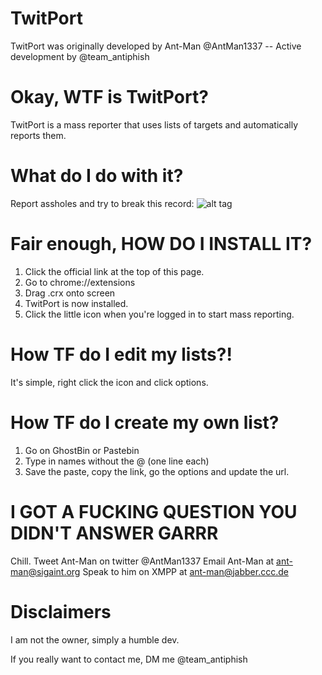 # TwitPort
TwitPort was originally developed by Ant-Man @AntMan1337 -- Active development by @team_antiphish

# Okay, WTF is TwitPort?
TwitPort is a mass reporter that uses lists of targets and automatically reports them.

# What do I do with it?

Report assholes and try to break this record:
![alt tag](http://i.imgur.com/rODdV4q.png)

# Fair enough, HOW DO I INSTALL IT?
1) Click the official link at the top of this page.
2) Go to chrome://extensions
3) Drag .crx onto screen
4) TwitPort is now installed.
5) Click the little icon when you're logged in to start mass reporting.

# How TF do I edit my lists?!
It's simple, right click the icon and click options.

# How TF do I create my own list?
1) Go on GhostBin or Pastebin
2) Type in names without the @ (one line each)
3) Save the paste, copy the link, go the options and update the url.

# I GOT A FUCKING QUESTION YOU DIDN'T ANSWER GARRR
Chill.
Tweet Ant-Man on twitter @AntMan1337
Email Ant-Man at ant-man@sigaint.org
Speak to him on XMPP at ant-man@jabber.ccc.de


# Disclaimers

I am not the owner, simply a humble dev.

If you really want to contact me, DM me @team_antiphish
